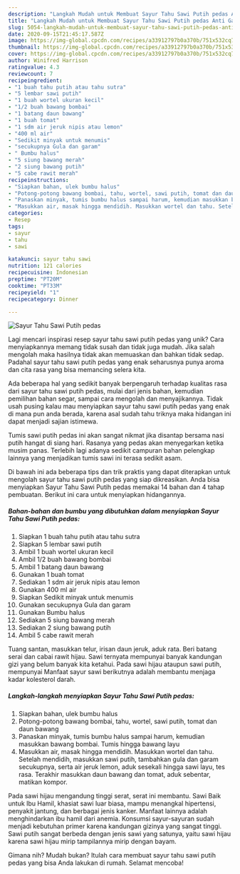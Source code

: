 ```yaml
---
description: "Langkah Mudah untuk Membuat Sayur Tahu Sawi Putih pedas Anti Gagal"
title: "Langkah Mudah untuk Membuat Sayur Tahu Sawi Putih pedas Anti Gagal"
slug: 5054-langkah-mudah-untuk-membuat-sayur-tahu-sawi-putih-pedas-anti-gagal
date: 2020-09-15T21:45:17.587Z
image: https://img-global.cpcdn.com/recipes/a33912797b0a370b/751x532cq70/sayur-tahu-sawi-putih-pedas-foto-resep-utama.jpg
thumbnail: https://img-global.cpcdn.com/recipes/a33912797b0a370b/751x532cq70/sayur-tahu-sawi-putih-pedas-foto-resep-utama.jpg
cover: https://img-global.cpcdn.com/recipes/a33912797b0a370b/751x532cq70/sayur-tahu-sawi-putih-pedas-foto-resep-utama.jpg
author: Winifred Harrison
ratingvalue: 4.3
reviewcount: 7
recipeingredient:
- "1 buah tahu putih atau tahu sutra"
- "5 lembar sawi putih"
- "1 buah wortel ukuran kecil"
- "1/2 buah bawang bombai"
- "1 batang daun bawang"
- "1 buah tomat"
- "1 sdm air jeruk nipis atau lemon"
- "400 ml air"
- "Sedikit minyak untuk menumis"
- "secukupnya Gula dan garam"
- " Bumbu halus"
- "5 siung bawang merah"
- "2 siung bawang putih"
- "5 cabe rawit merah"
recipeinstructions:
- "Siapkan bahan, ulek bumbu halus"
- "Potong-potong bawang bombai, tahu, wortel, sawi putih, tomat dan daun bawang"
- "Panaskan minyak, tumis bumbu halus sampai harum, kemudian masukkan bawang bombai. Tumis hingga bawang layu"
- "Masukkan air, masak hingga mendidih. Masukkan wortel dan tahu. Setelah mendidih, masukkan sawi putih, tambahkan gula dan garam secukupnya, serta air jeruk lemon, aduk sesekali hingga sawi layu, tes rasa. Terakhir masukkan daun bawang dan tomat, aduk sebentar, matikan kompor."
categories:
- Resep
tags:
- sayur
- tahu
- sawi

katakunci: sayur tahu sawi 
nutrition: 121 calories
recipecuisine: Indonesian
preptime: "PT20M"
cooktime: "PT33M"
recipeyield: "1"
recipecategory: Dinner

---
```



![Sayur Tahu Sawi Putih pedas](https://img-global.cpcdn.com/recipes/a33912797b0a370b/751x532cq70/sayur-tahu-sawi-putih-pedas-foto-resep-utama.jpg)

Lagi mencari inspirasi resep sayur tahu sawi putih pedas yang unik? Cara menyiapkannya memang tidak susah dan tidak juga mudah. Jika salah mengolah maka hasilnya tidak akan memuaskan dan bahkan tidak sedap. Padahal sayur tahu sawi putih pedas yang enak seharusnya punya aroma dan cita rasa yang bisa memancing selera kita.

Ada beberapa hal yang sedikit banyak berpengaruh terhadap kualitas rasa dari sayur tahu sawi putih pedas, mulai dari jenis bahan, kemudian pemilihan bahan segar, sampai cara mengolah dan menyajikannya. Tidak usah pusing kalau mau menyiapkan sayur tahu sawi putih pedas yang enak di mana pun anda berada, karena asal sudah tahu triknya maka hidangan ini dapat menjadi sajian istimewa.

Tumis sawi putih pedas ini akan sangat nikmat jika disantap bersama nasi putih hangat di siang hari. Rasanya yang pedas akan menyegarkan ketika musim panas. Terlebih lagi adanya sedikit campuran bahan pelengkap lainnya yang menjadikan tumis sawi ini terasa sedikit asam.


Di bawah ini ada beberapa tips dan trik praktis yang dapat diterapkan untuk mengolah sayur tahu sawi putih pedas yang siap dikreasikan. Anda bisa menyiapkan Sayur Tahu Sawi Putih pedas memakai 14 bahan dan 4 tahap pembuatan. Berikut ini cara untuk menyiapkan hidangannya.

<!--inarticleads1-->

##### Bahan-bahan dan bumbu yang dibutuhkan dalam menyiapkan Sayur Tahu Sawi Putih pedas:

1. Siapkan 1 buah tahu putih atau tahu sutra
1. Siapkan 5 lembar sawi putih
1. Ambil 1 buah wortel ukuran kecil
1. Ambil 1/2 buah bawang bombai
1. Ambil 1 batang daun bawang
1. Gunakan 1 buah tomat
1. Sediakan 1 sdm air jeruk nipis atau lemon
1. Gunakan 400 ml air
1. Siapkan Sedikit minyak untuk menumis
1. Gunakan secukupnya Gula dan garam
1. Gunakan  Bumbu halus
1. Sediakan 5 siung bawang merah
1. Sediakan 2 siung bawang putih
1. Ambil 5 cabe rawit merah


Tuang santan, masukkan telur, irisan daun jeruk, aduk rata. Beri batang serai dan cabai rawit hijau. Sawi ternyata mempunyai banyak kandungan gizi yang belum banyak kita ketahui. Pada sawi hijau ataupun sawi putih, mempunyai Manfaat sayur sawi berikutnya adalah membantu menjaga kadar kolesterol darah. 

<!--inarticleads2-->

##### Langkah-langkah menyiapkan Sayur Tahu Sawi Putih pedas:

1. Siapkan bahan, ulek bumbu halus
1. Potong-potong bawang bombai, tahu, wortel, sawi putih, tomat dan daun bawang
1. Panaskan minyak, tumis bumbu halus sampai harum, kemudian masukkan bawang bombai. Tumis hingga bawang layu
1. Masukkan air, masak hingga mendidih. Masukkan wortel dan tahu. Setelah mendidih, masukkan sawi putih, tambahkan gula dan garam secukupnya, serta air jeruk lemon, aduk sesekali hingga sawi layu, tes rasa. Terakhir masukkan daun bawang dan tomat, aduk sebentar, matikan kompor.


Pada sawi hijau mengandung tinggi serat, serat ini membantu. Sawi Baik untuk Ibu Hamil, khasiat sawi luar biasa, mampu menangkal hipertensi, penyakit jantung, dan berbagai jenis kanker. Manfaat lainnya adalah menghindarkan ibu hamil dari anemia. Konsumsi sayur-sayuran sudah menjadi kebutuhan primer karena kandungan gizinya yang sangat tinggi. Sawi putih sangat berbeda dengan jenis sawi yang satunya, yaitu sawi hijau karena sawi hijau mirip tampilannya mirip dengan bayam. 

Gimana nih? Mudah bukan? Itulah cara membuat sayur tahu sawi putih pedas yang bisa Anda lakukan di rumah. Selamat mencoba!

